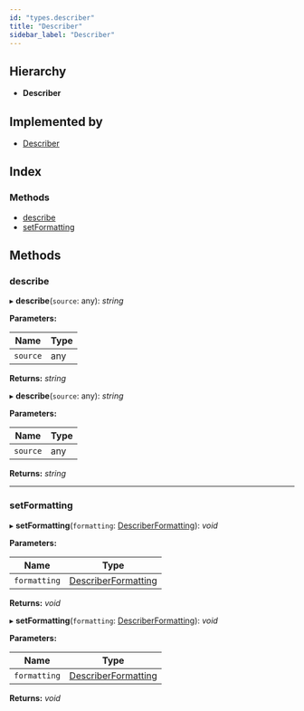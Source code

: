 ```yaml
---
id: "types.describer"
title: "Describer"
sidebar_label: "Describer"
---
```


## Hierarchy

* **Describer**

## Implemented by

* [Describer](../classes/describer.md)

## Index

### Methods

* [describe](types.describer.md#describe)
* [setFormatting](types.describer.md#setformatting)

## Methods

###  describe

▸ **describe**(`source`: any): *string*

**Parameters:**

Name | Type |
------ | ------ |
`source` | any |

**Returns:** *string*

▸ **describe**(`source`: any): *string*

**Parameters:**

Name | Type |
------ | ------ |
`source` | any |

**Returns:** *string*

___

###  setFormatting

▸ **setFormatting**(`formatting`: [DescriberFormatting](../modules/types.md#describerformatting)): *void*

**Parameters:**

Name | Type |
------ | ------ |
`formatting` | [DescriberFormatting](../modules/types.md#describerformatting) |

**Returns:** *void*

▸ **setFormatting**(`formatting`: [DescriberFormatting](../modules/types.md#describerformatting)): *void*

**Parameters:**

Name | Type |
------ | ------ |
`formatting` | [DescriberFormatting](../modules/types.md#describerformatting) |

**Returns:** *void*
